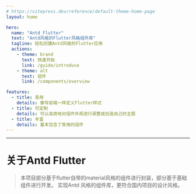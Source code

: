 ```yaml
---
# https://vitepress.dev/reference/default-theme-home-page
layout: home

hero:
  name: "Antd Flutter"
  text: "Antd风格的Flutter风格组件库"
  tagline: 轻松创建Antd风格的Flutter应用
  actions:
    - theme: brand
      text: 快速开始
      link: /guide/introduce
    - theme: alt
      text: 组件
      link: /components/overview

features:
  - title: 易用
    details: 像写前端一样定义Flutter样式
  - title: 可定制
    details: 可以高效地对组件外观进行调整或创造自己的主题
  - title: 丰富
    details: 基本包含了常用的组件
---
```


---

# 关于Antd Flutter
> 本项目部分基于flutter自带的material风格的组件进行封装，部分基于基础组件进行开发。
> 实现Antd 风格的组件库，更符合国内项目的设计风格。